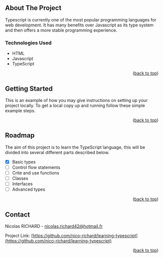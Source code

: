<a name="readme-top"></a>
## About The Project


Typescript is currently one of the most popular programming languages for web development. It has many benefits over Javascript as its type system and then offers a more stable programming experience.


### Technologies Used

- HTML
- Javascript
- TypeScript

<p align="right">(<a href="#readme-top">back to top</a>)</p>

## Getting Started


This is an example of how you may give instructions on setting up your project locally.
To get a local copy up and running follow these simple example steps.

<p align="right">(<a href="#readme-top">back to top</a>)</p>

## Roadmap


The aim of this project is to learn the TypeScript language, this will be divided into several different parts described below.

- [x] Basic types
- [ ] Control flow statements
- [ ] Crite and use functions
- [ ] Classes
- [ ] Interfaces
- [ ] Advanced types

<p align="right">(<a href="#readme-top">back to top</a>)</p>

## Contact

Nicolas RICHARD - nicolas.richard42@hotmail.fr

Project Link: [https://github.com/nico-richard/learning-typescript](https://github.com/nico-richard/learning-typescript)

<p align="right">(<a href="#readme-top">back to top</a>)</p>